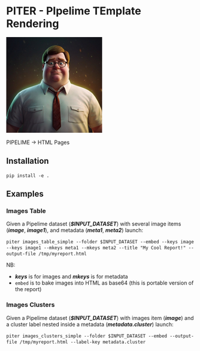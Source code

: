 # PITER - PIpelime TEmplate Rendering

<img src='docs/images/logo.jpg' height=256 />

PIPELIME -> HTML Pages

## Installation

```console
pip install -e .
```

## Examples

### Images Table

Given a Pipelime dataset (***$INPUT_DATASET***) with several image items (***image***, ***image1***), and metadata (***meta1***, ***meta2***) launch:

```
piter images_table_simple --folder $INPUT_DATASET --embed --keys image --keys image1 --mkeys meta1 --mkeys meta2 --title "My Cool Report!" --output-file /tmp/myreport.html
```

NB: 

* ***keys*** is for images and ***mkeys*** is for metadata
* `embed` is to bake images into HTML as base64 (this is portable version of the report)

### Images Clusters

Given a Pipelime dataset (***$INPUT_DATASET***) with images item (***image***)  and a cluster label nested inside a metadata (***metadata.cluster***) launch:

```
piter images_clusters_simple --folder $INPUT_DATASET --embed --output-file /tmp/myreport.html --label-key metadata.cluster
```